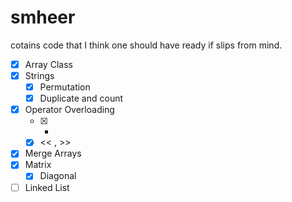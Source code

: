 # smheer
cotains code that I think one should have ready if slips from mind.
- [x] Array Class
- [x] Strings
  - [x] Permutation
  - [x] Duplicate and count   
- [x] Operator Overloading
  - [x] +
  - [x] << , >> 
- [x] Merge Arrays  
- [x] Matrix
  - [x] Diagonal 
- [ ] Linked List
